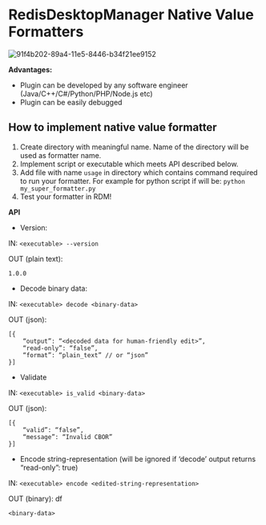 # RedisDesktopManager Native Value Formatters

![91f4b202-89a4-11e5-8446-b34f21ee9152](https://cloud.githubusercontent.com/assets/1655867/20011127/315cb0c4-a2b3-11e6-8479-ae8a6d030f40.png)

**Advantages:**
- Plugin can be developed by any software engineer (Java/C++/C#/Python/PHP/Node.js etc)
- Plugin can be easily debugged

## How to implement native value formatter
1. Create directory with meaningful name. Name of the directory will be used as formatter name.
2. Implement script or executable which meets API described below. 
3. Add file with name `usage` in directory which contains command required to run your formatter. 
For example for python script if will be: `python my_super_formatter.py`
4. Test your formatter in RDM!

**API**
- Version:

IN: `<executable> --version`

OUT (plain text):

```
1.0.0
```
- Decode binary data:  

IN: `<executable> decode <binary-data>`

OUT (json): 

```
[{
    “output”: “<decoded data for human-friendly edit>”,
    “read-only”: “false”,
    “format”: “plain_text” // or “json”
}]
```
-  Validate

IN: `<executable> is_valid <binary-data>`

OUT (json): 

```
[{
    “valid”: “false”,
    “message”: “Invalid CBOR”
}]
```
- Encode string-representation (will be ignored if ‘decode’ output returns “read-only”: true)

IN: `<executable> encode <edited-string-representation>`

OUT (binary): 
df
```
<binary-data>
```
## 
